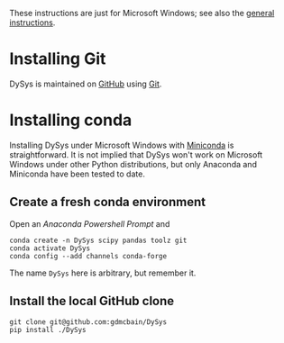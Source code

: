 These instructions are just for Microsoft Windows; see also the
[general instructions](./README.md).

# Installing Git

DySys is maintained on [GitHub](https://github.com/gdmcbain/DySys)
using [Git](https://git-scm.com).

# Installing conda

Installing DySys under Microsoft Windows with
[Miniconda](https://docs.conda.io/en/latest/miniconda.html) is
straightforward.  It is not implied that DySys won't work on Microsoft
Windows under other Python distributions, but only Anaconda and Miniconda have been
tested to date.

## Create a fresh conda environment

Open an *Anaconda Powershell Prompt* and
```shell
conda create -n DySys scipy pandas toolz git
conda activate DySys
conda config --add channels conda-forge
```
The name `DySys` here is arbitrary, but remember it.


## Install the local GitHub clone

```shell
git clone git@github.com:gdmcbain/DySys
pip install ./DySys
```
